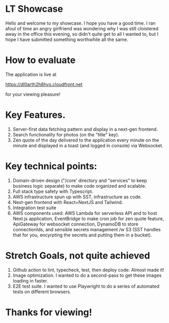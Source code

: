 # LT Showcase

Hello and welcome to my showcase. I hope you have a good time. I ran afoul of time an angry girlfriend was wondering why I was still cloistered away in the office this evening, so didn't quite get to all I wanted to, but I hope I have submitted something worthwhile all the same.

# How to evaluate

The application is live at 

https://dl0arth2h8hvs.cloudfront.net

for your viewing pleasure!

# Key Features.
1. Server-first data fetching pattern and display in a next-gen frontend.
2. Search functionality for photos (on the "title" key).
3. Zen quote of the day delivered to the application every minute on the minute and displayed in a toast (and logged in console) via Websocket.

# Key technical points:
1. Domain-driven design ("/core' directory and "services" to keep business logic separate) to make code organized and scalable.
2. Full stack type safety with Typescript.
3. AWS infrastructure spun up with SST, infrastructure as code.
4. Next-gen frontend with React+NextJS and Tailwind.
5. Integration test suite
6. AWS components used: AWS Lambda for serverless API and to host Next.js application, EventBridge to make cron job for zen quote feature, ApiGateway for websocket connection, DynamoDB to store connectionIds, and sensible secrets management /w S3 (SST handles that for you, encyrpting the secrets and putting them in a bucket).

# Stretch Goals, not quite achieved
1. Github action to lint, typecheck, test, then deploy code. Almost made it!
2. Image optimization. I wanted to do a second-pass to get these images loading in faster.
3. E2E test suite. I wanted to use Playwright to do a series of automated tests on different browsers.

# Thanks for viewing!